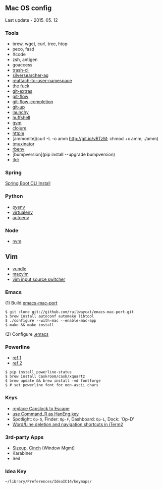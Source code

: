 ## Mac OS config

Last update - 2015. 05. 12

### Tools

- brew, wget, curl, tree, htop
- peco, fasd
- Xcode
- zsh, antigen
- goaccess
- [trash-cli](https://github.com/andreafrancia/trash-cli)
- [silversearcher-ag](https://github.com/ggreer/the_silver_searcher)
- [reattach-to-user-namespace](http://evertpot.com/osx-tmux-vim-copy-paste-clipboard/)
- [the fuck](https://github.com/nvbn/thefuck)
- [git-extras](https://github.com/tj/git-extras/wiki/Installation)
- [git-flow](https://github.com/nvie/gitflow/wiki/Mac-OS-X)
- [git-flow-completion](https://github.com/bobthecow/git-flow-completion)
- [git-up](https://github.com/aanand/git-up)
- [launchy](https://github.com/eddiezane/lunchy)
- [huffshell](https://github.com/paulmars/huffshell)
- [gvm](http://www.groovy-lang.org/download.html)
- [clojure](https://gist.github.com/technomancy/2395913)
- [httpie](https://github.com/jakubroztocil/httpie)
- [ammonite](curl -L -o amm http://git.io/vBTzM; chmod +x amm; ./amm)
- [tmuxinator](https://github.com/tmuxinator/tmuxinator)
- [rbenv](https://github.com/sstephenson/rbenv#homebrew-on-mac-os-x)
- [bumpversion](pip install --upgrade bumpversion)
- [tldr](https://github.com/tldr-pages/tldr)

### Spring

[Spring Boot CLI Install](http://docs.spring.io/spring-boot/docs/current/reference/htmlsingle/#getting-started-installing-the-cli)

### Python

- [pyenv](https://github.com/yyuu/pyenv)
- [virtualenv](https://github.com/yyuu/pyenv-virtualenv)
- [autoenv](https://github.com/kennethreitz/autoenv)

### Node

- [nvm](https://github.com/creationix/nvm)

## Vim

- [vundle](https://github.com/gmarik/Vundle.vim)
- [macvim](http://stackoverflow.com/questions/21012203/gvim-or-macvim-in-mac-os-x)
- [vim input source switcher](http://yisangwook.tumblr.com/post/106780445189/vim-insert-mode-keyboard-switch)

### Emacs

(1) Build [emacs-mac-port](https://github.com/railwaycat/emacs-mac-port)  

```
$ git clone git://github.com/railwaycat/emacs-mac-port.git
$ brew install autoconf automake libtool
$ ./configure --with-mac --enable-mac-app
$ make && make install
```

(2) Configure [.emacs](https://github.com/1ambda/emacs-osx)

### Powerline

- [ref 1](http://powerline.readthedocs.org/en/latest/installation/osx.html?highlight=install)
- [ref 2](http://blog.outsider.ne.kr/879)

```
$ pip install powerline-status
$ brew install Caskroom/cask/xquartz
$ brew update && brew install -vd fontforge
$ # set powerline font for non-ascii chars 
```

### Keys

- [replace Capslock to Escape](http://stackoverflow.com/questions/127591/using-caps-lock-as-esc-in-mac-os-x)
- [use Command_R as HanEng key](http://jaebok.tistory.com/38)
- Spotlight: `Op-S`, Finder: `Op-F`, Dashboard: `Op-L`, Dock: 'Op-D'
- [Word/Line deletion and navigation shortcuts in iTerm2](https://coderwall.com/p/ds2dha/word-line-deletion-and-navigation-shortcuts-in-iterm2)

### 3rd-party Apps

- [Sizeup](http://www.irradiatedsoftware.com/sizeup/), [Cinch](http://www.irradiatedsoftware.com/cinch/) (Window Mgmt)
- Karabiner
- Seil

### Idea Key

`~/library/Preferences/IdeaIC14/keymaps/`
